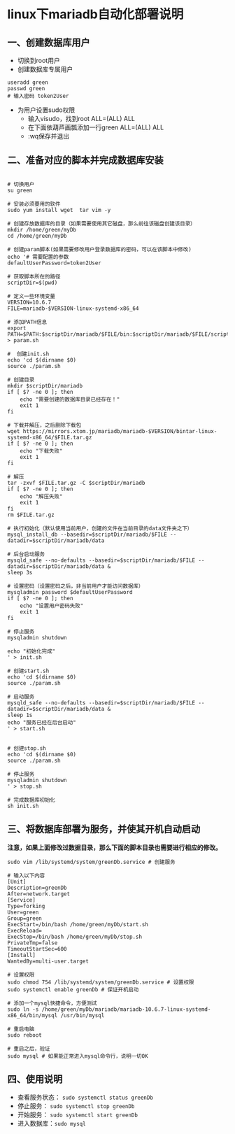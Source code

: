# linux下mariadb自动化部署说明

## 一、创建数据库用户

* 切换到root用户
* 创建数据库专属用户
``` shell
useradd green
passwd green
# 输入密码 token2User
```
* 为用户设置sudo权限
    * 输入visudo，找到root ALL=(ALL) ALL
    * 在下面依葫芦画瓢添加一行green ALL=(ALL) ALL
    * :wq保存并退出

## 二、准备对应的脚本并完成数据库安装


``` shell

# 切换用户
su green

# 安装必须要用的软件
sudo yum install wget  tar vim -y

# 创建存放数据库的目录（如果需要使用其它磁盘，那么前往该磁盘创建该目录）
mkdir /home/green/myDb 
cd /home/green/myDb

# 创建param脚本(如果需要修改用户登录数据库的密码，可以在该脚本中修改)
echo '# 需要配置的参数
defaultUserPassword=token2User

# 获取脚本所在的路径
scriptDir=$(pwd)

# 定义一些环境变量
VERSION=10.6.7
FILE=mariadb-$VERSION-linux-systemd-x86_64

# 添加PATH信息
export PATH=$PATH:$scriptDir/mariadb/$FILE/bin:$scriptDir/mariadb/$FILE/scripts' > param.sh

#  创建init.sh
echo 'cd $(dirname $0)
source ./param.sh

# 创建目录
mkdir $scriptDir/mariadb
if [ $? -ne 0 ]; then
    echo "需要创建的数据库目录已经存在！"
    exit 1
fi

# 下载并解压，之后删除下载包
wget https://mirrors.xtom.jp/mariadb/mariadb-$VERSION/bintar-linux-systemd-x86_64/$FILE.tar.gz
if [ $? -ne 0 ]; then
    echo "下载失败"
    exit 1
fi

# 解压
tar -zxvf $FILE.tar.gz -C $scriptDir/mariadb
if [ $? -ne 0 ]; then
    echo "解压失败"
    exit 1
fi
rm $FILE.tar.gz

# 执行初始化（默认使用当前用户，创建的文件在当前目录的data文件夹之下）
mysql_install_db --basedir=$scriptDir/mariadb/$FILE --datadir=$scriptDir/mariadb/data

# 后台启动服务
mysqld_safe --no-defaults --basedir=$scriptDir/mariadb/$FILE --datadir=$scriptDir/mariadb/data &
sleep 3s

# 设置密码（设置密码之后，非当前用户才能访问数据库）
mysqladmin password $defaultUserPassword
if [ $? -ne 0 ]; then
    echo "设置用户密码失败"
    exit 1
fi

# 停止服务
mysqladmin shutdown

echo "初始化完成"
' > init.sh

# 创建start.sh
echo 'cd $(dirname $0)
source ./param.sh

# 启动服务
mysqld_safe --no-defaults --basedir=$scriptDir/mariadb/$FILE --datadir=$scriptDir/mariadb/data &
sleep 1s
echo "服务已经在后台启动"
' > start.sh


# 创建stop.sh
echo 'cd $(dirname $0)
source ./param.sh

# 停止服务
mysqladmin shutdown
' > stop.sh

# 完成数据库初始化
sh init.sh

```

## 三、将数据库部署为服务，并使其开机自动启动

**注意，如果上面修改过数据目录，那么下面的脚本目录也需要进行相应的修改。**

``` shell
sudo vim /lib/systemd/system/greenDb.service # 创建服务

# 输入以下内容
[Unit]
Description=greenDb
After=network.target
[Service]
Type=forking
User=green
Group=green
ExecStart=/bin/bash /home/green/myDb/start.sh 
ExecReload=
ExecStop=/bin/bash /home/green/myDb/stop.sh
PrivateTmp=false
TimeoutStartSec=600
[Install]
WantedBy=multi-user.target

# 设置权限
sudo chmod 754 /lib/systemd/system/greenDb.service # 设置权限
sudo systemctl enable greenDb # 保证开机启动

# 添加一个mysql快捷命令，方便测试
sudo ln -s /home/green/myDb/mariadb/mariadb-10.6.7-linux-systemd-x86_64/bin/mysql /usr/bin/mysql

# 重启电脑
sudo reboot

# 重启之后，验证
sudo mysql # 如果能正常进入mysql命令行，说明一切OK
```

## 四、使用说明

* 查看服务状态： `sudo systemctl status greenDb`
* 停止服务： `sudo systemctl stop greenDb`
* 开始服务： `sudo systemctl start greenDb`
* 进入数据库：`sudo mysql`


